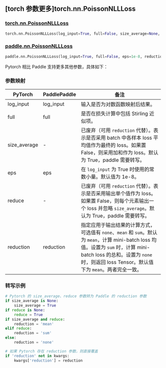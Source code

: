 ## [torch 参数更多]torch.nn.PoissonNLLLoss

### [torch.nn.PoissonNLLLoss](https://pytorch.org/docs/stable/generated/torch.nn.PoissonNLLLoss)

```python
torch.nn.PoissonNLLLoss(log_input=True, full=False, size_average=None, eps=1e-08, reduce=None, reduction='mean')
```

### [paddle.nn.PoissonNLLLoss](https://www.paddlepaddle.org.cn/documentation/docs/zh/develop/api/paddle/nn/PoissonNLLLoss_cn.html)

```python
paddle.nn.PoissonNLLLoss(log_input=True, full=False, eps=1e-8, reduction='mean', name=None)
```

Pytorch 相比 Paddle 支持更多其他参数，具体如下：

### 参数映射

| PyTorch            | PaddlePaddle       | 备注                                                                               |
| ------------------ | ------------------ | ---------------------------------------------------------------------------------- |
| log_input          | log_input          | 输入是否为对数函数映射后结果。                                                       |
| full               | full               | 是否在损失计算中包括 Stirling 近似项。                                               |
| size_average       | -                  | 已废弃（可用 `reduction` 代替）。表示是否采用 batch 中各样本 loss 平均值作为最终的 loss。如果置 False，则采用加和作为 loss。默认为 True，paddle 需要转写。    |
| eps                | eps                | 在 `log_input` 为 True 时使用的常数小量。默认值为 1e-8。                            |
| reduce             | -                  | 已废弃（可用 `reduction` 代替）。表示是否采用输出单个值作为 loss。如果置 False，则每个元素输出一个 loss 并忽略 `size_average`。默认为 True，paddle 需要转写。 |
| reduction          | reduction          | 指定应用于输出结果的计算方式，可选值有 `none`、`mean` 和 `sum`。默认为 `mean`，计算 mini-batch loss 均值。设置为 `sum` 时，计算 mini-batch loss 的总和。设置为 `none` 时，则返回 loss Tensor。默认值下为 `mean`。两者完全一致。   |

### 转写示例

```python
# Pytorch 的 size_average、reduce 参数转为 Paddle 的 reduction 参数
if size_average is None:
    size_average = True
if reduce is None:
    reduce = True
if size_average and reduce:
    reduction = 'mean'
elif reduce:
    reduction = 'sum'
else:
    reduction = 'none'

# 如果 Pytorch 存在 reduction 参数，则直接覆盖
if 'reduction' not in kwargs:
    kwargs['reduction'] = reduction
```
